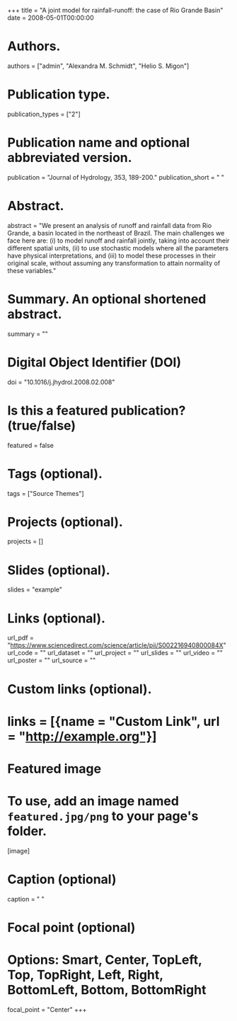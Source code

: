 +++
title = "A joint model for rainfall-runoff: the case of Rio Grande Basin"
date = 2008-05-01T00:00:00

# Authors. 
authors = ["admin", "Alexandra M. Schmidt", "Helio S. Migon"]

# Publication type.
publication_types = ["2"]

# Publication name and optional abbreviated version.
publication = "Journal of Hydrology, 353, 189-200."
publication_short = " "

# Abstract.
abstract = "We present an analysis of runoff and rainfall data from Rio Grande, a basin located in the northeast of Brazil. The main challenges we face here are: (i) to model runoff and rainfall jointly, taking into account their different spatial units, (ii) to use stochastic models where all the parameters have physical interpretations, and (iii) to model these processes in their original scale, without assuming any transformation to attain normality of these variables."

# Summary. An optional shortened abstract.
summary = ""

# Digital Object Identifier (DOI)
doi = "10.1016/j.jhydrol.2008.02.008"

# Is this a featured publication? (true/false)
featured = false

# Tags (optional).
tags = ["Source Themes"]

# Projects (optional).
projects = []

# Slides (optional).
slides = "example"

# Links (optional).
url_pdf = "https://www.sciencedirect.com/science/article/pii/S002216940800084X"
url_code = ""
url_dataset = ""
url_project = ""
url_slides = ""
url_video = ""
url_poster = ""
url_source = ""

# Custom links (optional).
# links = [{name = "Custom Link", url = "http://example.org"}]

# Featured image
# To use, add an image named `featured.jpg/png` to your page's folder. 
[image]
  # Caption (optional)
  caption = " "

  # Focal point (optional)
  # Options: Smart, Center, TopLeft, Top, TopRight, Left, Right, BottomLeft, Bottom, BottomRight
  focal_point = "Center"
+++


